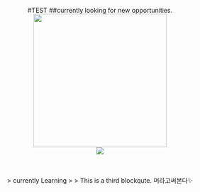 <div align="center">

  
  #TEST
  ##currently looking for new opportunities.
  <br>
  <img width="300" src="https://user-images.githubusercontent.com/52683681/150187480-6d3dbe08-5bb4-479c-94ec-ed668af6e4cb.gif">
  <br>
  <a href="https://hits.seeyoufarm.com"><img src="https://hits.seeyoufarm.com/api/count/incr/badge.svg?url=https%3A%2F%2Fgithub.com%2Fyunjoa&count_bg=%23000000&title_bg=%23FFD400&icon=devrant.svg&icon_color=%23E7E7E7&title=hi%2C+there&edge_flat=false"/></a>
  <br>
  
  <br>
  <br>
  > currently Learning
  > > This is a third blockqute.
머라고써본다✨

</div>
